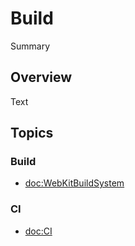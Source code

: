 # Build

<!--@START_MENU_TOKEN@-->Summary<!--@END_MENU_TOKEN@-->

## Overview

<!--@START_MENU_TOKEN@-->Text<!--@END_MENU_TOKEN@-->

## Topics

### Build

- <doc:WebKitBuildSystem>

### CI

- <doc:CI>
